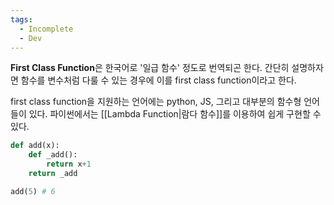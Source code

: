 ```yaml
---
tags:
  - Incomplete
  - Dev
---
```

**First Class Function**은 한국어로 '일급 함수' 정도로 번역되곤 한다. 간단히 설명하자면 함수를 변수처럼 다룰 수 있는 경우에 이를 first class function이라고 한다. 

first class function을 지원하는 언어에는 python, JS, 그리고 대부분의 함수형 언어들이 있다. 파이썬에서는 [[Lambda Function|람다 함수]]를 이용하여 쉽게 구현할 수 있다.


```python
def add(x):
	def _add():
		return x+1
	return _add

add(5) # 6
```
